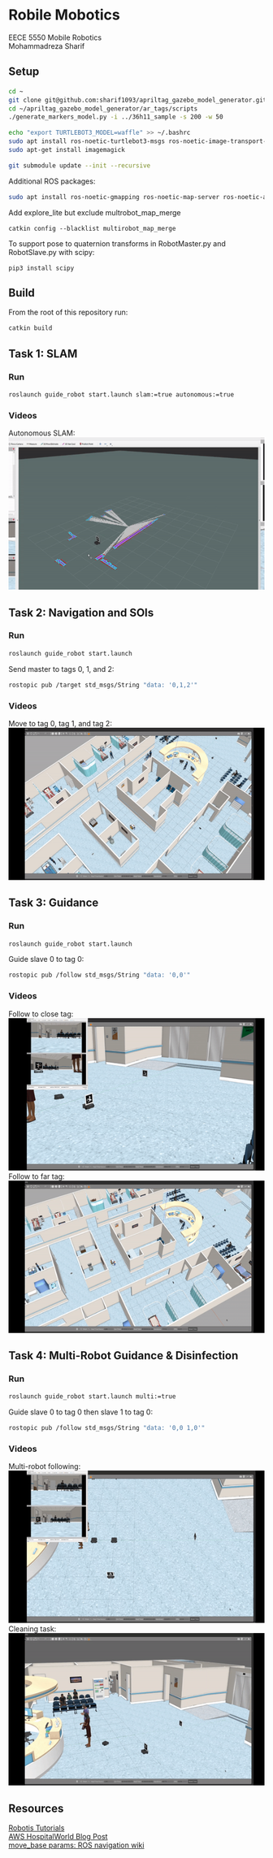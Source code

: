 # Robile Mobotics

EECE 5550 Mobile Robotics  
Mohammadreza Sharif

## Setup

```bash
cd ~
git clone git@github.com:sharif1093/apriltag_gazebo_model_generator.git
cd ~/apriltag_gazebo_model_generator/ar_tags/scripts
./generate_markers_model.py -i ../36h11_sample -s 200 -w 50
```

```bash
echo "export TURTLEBOT3_MODEL=waffle" >> ~/.bashrc
sudo apt install ros-noetic-turtlebot3-msgs ros-noetic-image-transport-plugins
sudo apt-get install imagemagick
```

```bash
git submodule update --init --recursive
```

Additional ROS packages:

``` bash
sudo apt install ros-noetic-gmapping ros-noetic-map-server ros-noetic-amcl ros-noetic-move-base ros-noetic-dwa-local-planner
```

Add explore_lite but exclude multrobot_map_merge
```
catkin config --blacklist multirobot_map_merge
```
To support pose to quaternion transforms in RobotMaster.py and RobotSlave.py with scipy:
```
pip3 install scipy
```

## Build
From the root of this repository run:  
``` bash
catkin build
```  

## Task 1: SLAM  
### Run  
``` bash
roslaunch guide_robot start.launch slam:=true autonomous:=true
```  
### Videos  
Autonomous SLAM:  
<img src="docs/gifs/task1_slam.gif" height="300">  

## Task 2: Navigation and SOIs  
### Run  
``` bash
roslaunch guide_robot start.launch
```  
Send master to tags 0, 1, and 2:
``` bash
rostopic pub /target std_msgs/String "data: '0,1,2'"
```  
### Videos
Move to tag 0, tag 1, and tag 2:  
<img src="docs/gifs/task2_3_SOIs.gif" height="300">  

## Task 3: Guidance  
### Run  
``` bash
roslaunch guide_robot start.launch
```  
Guide slave 0 to tag 0:  
``` bash
rostopic pub /follow std_msgs/String "data: '0,0'"
```  
### Videos  
Follow to close tag:  
<img src="docs/gifs/task3_follow_and_SOI.gif" height="300">  
Follow to far tag:  
<img src="docs/gifs/task3_follow_far.gif" height="300">  

## Task 4: Multi-Robot Guidance & Disinfection
### Run  
``` bash
roslaunch guide_robot start.launch multi:=true
```  
Guide slave 0 to tag 0 then slave 1 to tag 0:
``` bash
rostopic pub /follow std_msgs/String "data: '0,0 1,0'"
```  
### Videos  
Multi-robot following:  
<img src="docs/gifs/task4_multi_following.gif" height="300">  
Cleaning task:  
<img src="docs/gifs/task4_cleaning_task.gif" height="300">  

## Resources
[Robotis Tutorials](https://emanual.robotis.com/docs/en/platform/turtlebot3/slam/)  
[AWS HospitalWorld Blog Post](https://aws.amazon.com/blogs/robotics/hospital-world-simulating-robot/)  
[move_base params: ROS navigation wiki](http://wiki.ros.org/navigation/Tutorials/RobotSetup)